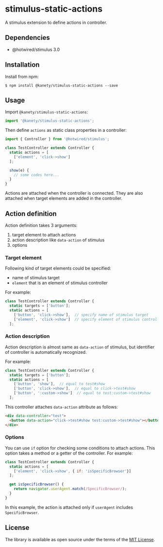# stimulus-static-actions

A stimulus extension to define actions in controller.

## Dependencies

* @hotwired/stimulus 3.0

## Installation

Install from npm:

    $ npm install @kanety/stimulus-static-actions --save

## Usage

Import `@kanety/stimulus-static-actions`:

```javascript
import '@kanety/stimulus-static-actions';
```

Then define `actions` as static class properties in a controller:

```javascript
import { Controller } from '@hotwired/stimulus';

class TestController extends Controller {
  static actions = [
    ['element', 'click->show']
  ];

  show(e) {
    // some codes here...
  }
}
```

Actions are attached when the controller is connected.
They are also attached when target elements are added in the controller.

## Action definition

Action definition takes 3 arguments:

1. target element to attach actions
2. action description like `data-action` of stimulus
3. options

### Target element

Following kind of target elements could be specified:

* name of stimulus target
* `element` that is an element of stimulus controller

For example:

```javascript
class TestController extends Controller {
  static targets = ['button'];
  static actions = [
    ['button', 'click->show'],  // specify name of stimulus target
    ['element', 'click->show']  // specify element of stimulus controller
  ];
```

### Action description

Action description is almost same as `data-action` of stimulus,
but identifier of controller is automatically recognized.

For example:

```javascript
class TestController extends Controller {
  static targets = ['button'];
  static actions = [
    ['button', 'show'],  // equal to test#show
    ['button', 'click->show'],  // equal to click->test#show
    ['button', ':custom->show']  // equal to test:custom->test#show
  ];
```

This controller attaches `data-action` attribute as follows:

```html
<div data-controller="test">
  <button data-action="click->test#show test:custom->test#show"></button>
</div>
```


### Options

You can use `if` option for checking some conditions to attach actions.
This option takes a method or a getter of the controller.
For example:

```javascript
class TestController extends Controller {
  static actions = [
    ['element', 'click->show', { if: 'isSpecificBrowser'}]
  ];

  get isSpecificBrowser() {
    return navigator.userAgent.match(/SpecificBrowser/);
  }
}
```

In this example, the action is attached only if `userAgent` includes `SpecificBrowser`.

## License

The library is available as open source under the terms of the [MIT License](http://opensource.org/licenses/MIT).
